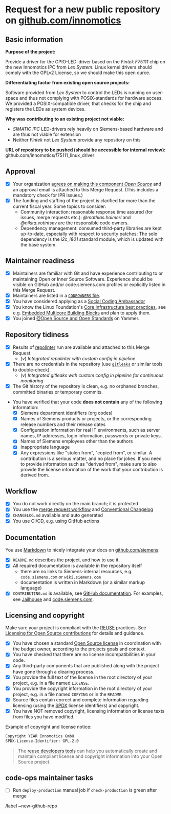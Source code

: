# Request for a new public repository on [github.com/innomotics](https://github.com/innomotics)

<!--
  Projects in the Innomotics organization on GitHub represent our company in the Open Source community.
  They therefore need to be of high quality and provide clear value to the outside world.

  The topics below might seem overwhelming at first, but they cover everything the community expects from professional Open Source projects.

  If you're unsure about anything let's discuss in the Merge Request and we'll work it out together!
-->

## Basic information

__Purpose of the project:__

Provide a driver for the GPIO-LED-driver based on the _Fintek F75111_ chip on the new Innomotics IPC from _Lex System_.
Linux kernel drivers should comply with the GPLv2 License, so we should make this open ource.

__Differentiating factor from existing open source projects:__

Software provided from _Lex System_ to control the LEDs is running on user-space and thus not complying with POSIX-standards for hardware access.
We provided a POSIX-compatible driver, that checks for the chip and registers the LEDs as system devices.

__Why was contributing to an existing project not viable:__

* _SIMATIC IPC_ LED-drivers rely heavily on Siemens-based hardware and are thus not viable for extension
* Neither _Fintek_ not _Lex System_ provide any repository on this

__URL of repository to be pushed (should be accessible for internal review):__
github.com/innomotics/f75111_linux_driver

## Approval

* [x] Your organization [agrees on making this component *Open Source*](https://wiki.siemens.com/x/E6n-Bg) and an approval email is attached to this Merge Request. (This includes a mandatory check for IPR issues.)
* [x] The funding and staffing of the project is clarified for more than the current fiscal year. Some topics to consider:
    * Community interaction: reasonable response time assured (for issues, merge requests etc.): _@mathias.haimerl_ and _@nikita.votintsev_ are the responsible code owners.
    * Dependency management: consumed third-party libraries are kept up-to-date, especially with respect to security patches: The sole dependency is the _i2c_i801_ standard module, which is updated with the base system.

## Maintainer readiness

* [x] Maintainers are familiar with Git and have experience contributing to or maintaining Open or Inner Source Software. Experience should be visible on GitHub and/or code.siemens.com profiles or explicitly listed in this Merge Request.
* [x] Maintainers are listed in a [`CODEOWNERS` file](https://docs.github.com/en/repositories/managing-your-repositorys-settings-and-features/customizing-your-repository/about-code-owners).
* [x] You have considered applying as a [Social Coding Ambassador](https://code.siemens.io/docs/_ambassadors)
* [x] You know the Linux Foundation's [Core Infrastructure best practices](https://bestpractices.coreinfrastructure.org), see e.g. [Embedded Multicore Building Blocks](https://bestpractices.coreinfrastructure.org/projects/654) and plan to apply them.
* [x] You joined [@Open Source and Open Standards](https://www.yammer.com/siemenscrosscollaboration/#/threads/inGroup?type=in_group&feedId=2884550656) on Yammer.

## Repository tidiness

* [x] Results of [repolinter](https://github.com/todogroup/repolinter) run are available and attached to this Merge Request.
  * (v) _Integrated repolinter with custom config in pipeline_
* [x] There are no credentials in the repository (use [`gitleaks`](https://github.com/zricethezav/gitleaks) or similar tools to double-check).
  * (v) _Integrated gitleaks with custom config in pipeline for continuous monitoring_
* [x] The Git history of the repository is clean, e.g. no orphaned branches, committed binaries or temporary commits.
* You have verified that your code **does not contain** any of the following information:
    * [x] Siemens department identifiers (org codes)
    * [x] Names of Siemens products or projects, or the corresponding release numbers and their release dates
    * [x] Configuration information for real IT environments, such as server names, IP addresses, login information, passwords or private keys.
    * [x] Names of Siemens employees other than the authors
    * [x] Inappropriate language
    * [x] Any expressions like "stolen from", "copied from", or similar. A contribution is a serious matter, and no
      place for jokes. If you need to provide information such as "derived from", make sure to also provide the license
      information of the work that your contribution is derived from.

## Workflow

* [x] You do not work directly on the main branch; it is protected
* [x] You use the [merge request workflow](https://code.siemens.com/help/user/project/merge_requests/index.md) and [Conventional Changelog](https://wiki.siemens.com/display/en/Conventional+Changelog)
* [x] `CHANGELOG.md` available and auto generated
* [x] You use CI/CD, e.g. using GitHub actions

## Documentation

You use [Markdown](https://en.wikipedia.org/wiki/Markdown) to nicely integrate your docs on [github.com/siemens](https://github.com/siemens).

* [x] `README.md` describes the project, and how to use it.
* [x] All required documentation is available in the repository itself
    * there are no links to Siemens-internal resources, e.g. `code.siemens.com` or `wiki.siemens.com`
    * documentation is written in Markdown (or a similar markup language)
* [x] `CONTRIBUTING.md` is available, see [GitHub documentation](https://help.github.com/articles/setting-guidelines-for-repository-contributors/). For examples,
  see [Jailhouse](https://github.com/siemens/jailhouse/blob/main/CONTRIBUTING.md) and [code.siemens.com](https://code.siemens.com/siemens/code/blob/main/CONTRIBUTING.md).

## Licensing and copyright

Make sure your project is compliant with the [REUSE](https://reuse.software/practices/) practices. See [Licensing for
Open Source contributions](https://code.siemens.com/siemens/code/blob/main/docs/opensource/licensing.md) for details
and guidance.

* [x] You have chosen a standard [Open Source license](https://opensource.org/licenses) in coordination with the budget owner, according to the projects goals and context.
* [x] You have checked that there are no license incompatibilities in your code.
* [x] Any third-party components that are published along with the project have gone through a clearing process.
* [x] You provide the full text of the license in the root directory of your project, e.g. in a file named `LICENSE`.
* [x] You provide the copyright information in the root directory of your project, e.g. in a file named `COPYING` or in the `README`.
* [x] Source files contain correct and complete information regarding licensing (using the [SPDX](https://spdx.org/) license identifiers) and copyright.
* [x] You have NOT removed copyright, licensing information or license texts from files you have modified.

Example of copyright and license notice:

  ```txt
  Copyright YEAR Innomotics GmbH
  SPDX-License-Identifier: GPL-2.0
  ```

> The [reuse developers tools](https://github.com/fsfe/reuse-tool) can help you automatically create and maintain compliant license and copyright information into your Open Source project.

## code-ops maintainer tasks

* [ ] Run `deploy-production` manual job if `check-production` is green after merge

/label ~new-github-repo

